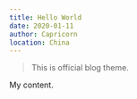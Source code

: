 ```yaml
---
title: Hello World
date: 2020-01-11
author: Capricorn
location: China
---
```


> This is official blog theme.

My content.
